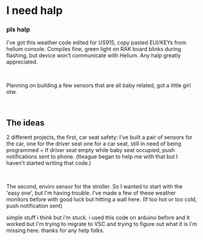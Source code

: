 
<h1> I need halp </h1>

<h3> pls halp </h3>

<p> I've got this weather code edited for US915, copy pasted EUI/KEYs from helium console. Compiles fine, green light on RAK board blinks during flashing, but device won't communicate with Helium. Any halp greatly appreciated.</p>
</br>
<p> Planning on building a few sensors that are all baby related, got a little girl otw. </p>
</br>
<h2> The ideas </h2>
<p> 2 different projects, the first, car seat safety: I've built a pair of sensors for the car, one for the driver seat one for a car seat, still in need of being programmed = If driver seat empty while baby seat occupied, push notifications sent to phone. (tteague began to help me with that but I haven't started writing that code.) </p>
</br>
<p> The second, enviro sensor for the stroller. So I wanted to start with the 'easy one', but I'm having trouble. I've made a few of these weather monitors before with good luck but hitting a wall here. (If too hot or too cold, push notification sent) </p>
<p> simple stuff i think but i'm stuck. i used this code on arduino before and it worked but I'm trying to migrate to VSC and trying to figure out what it is I'm missing here. thanks for any help folks.  <pp>

